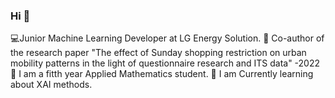 ### Hi 👋
💻Junior Machine Learning Developer at LG Energy Solution. 
📝 Co-author of the research paper "The effect of Sunday shopping restriction on urban mobility patterns in the light of questionnaire research and ITS data" -2022     
🧮 I am a fitth year Applied Mathematics student. 
🌱 I am Currently learning about XAI methods.

<!--
**domkoz/domkoz** is a ✨ _special_ ✨ repository because its `README.md` (this file) appears on your GitHub profile.

Here are some ideas to get you started:

-  I’m currently working on ...
-  I’m currently learning ...
- 👯 I’m looking to collaborate on ...
- 🤔 I’m looking for help with ...
- 💬 Ask me about ...
- 📫 How to reach me: ...
- 😄 Pronouns: ...
- ⚡ Fun fact: ...
-->
